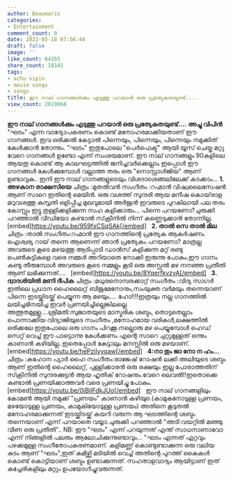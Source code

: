 ```yaml
---
author: Beaumaris
categories:
- Entertainment
comment_count: 0
date: 2022-05-18 07:56:44
draft: false
image: ''
like_count: 64265
share_count: 18141
tags:
- achu vipin
- movie songs
- songs
title: ഈ നാല് ഗാനങ്ങൾക്കും എടുത്തു പറയാൻ ഒരു പ്രത്യേകതയുണ്ട്....
view_count: 2019068
---
```


**ഈ നാല് ഗാനങ്ങൾക്കും എടുത്തു പറയാൻ ഒരു പ്രത്യേകതയുണ്ട്....** **അച്ചു വിപിൻ** "ഘടം" എന്ന വാദ്യോപകരണം കൊണ്ട് മനോഹരമാക്കിയതാണ് ഈ ഗാനങ്ങൾ. ഇവ ഒരിക്കൽ കേട്ടാൽ പിന്നെയും, പിന്നെയും, പിന്നെയും നമുക്കിത് കേൾക്കാൻ തോന്നും. "ഘടം" ഇതുപോലെ "പെർഫെക്ട്" ആയി യൂസ് ചെയ്ത മറ്റു വേറെ ഗാനങ്ങൾ ഉണ്ടോ എന്ന് സംശയമാണ്. ഈ നാല് ഗാനങ്ങളും 90കളിലെ ആയതു കൊണ്ട് ആ കാലഘട്ടത്തിൽ ജനിച്ചവർക്കെല്ലാം ഇപ്പൊൾ ഈ ഗാനങ്ങൾ കേൾക്കുമ്പോൾ വല്ലാത്ത തരം ഒരു "നൊസ്റ്റാൾജിയ" ആണ് ഉണ്ടാവുക.. ഇനി ഈ നാല് ഗാനങ്ങളുടെയും വിശദാoശങ്ങലിലേക്ക് കടക്കാം... **1\. അഴകാന രാക്ഷസിയെ** ചിത്രം :മുതൽവൻ സംഗീതം :റഹ്മാൻ വിഷ്വലൈസേഷൻ ആണ് സാറെ ഇതിന്റെ മെയിൻ. ഒരു വശത്ത് സുന്ദരി ആയ മനീഷ കൊയ്‌രാള മറുവശത്തു കുസൃതി ഒളിപ്പിച്ച മുഖവുമായി അർജുൻ ഇവരുടെ പുറകിലായി പല തരം കോസ്റ്റും ഇട്ടു തുള്ളിക്കളിക്കുന്ന സഹ കളിക്കാരും... പിന്നെ പറയണോ?ചുരുക്കി പറഞ്ഞാൽ വീഡിയോ കണ്ടാൽ സ്‌ക്രീനിൽ നിന്ന് കണ്ണെടുക്കാൻ തോന്നില്ല. &nbsp; [embed]https://youtu.be/959fxCSqSAk[/embed] &nbsp; **2\. താൽ സെ താൽ മില** ചിത്രം :താൽ സംഗീതം:റഹ്മാൻ ഈ ഗാനത്തിന്റെ പ്രത്യേക ആകർഷണം ഐശ്വര്യ റായ് തന്നെ ആണെന്ന് ഞാൻ പ്രത്യേകം പറയണോ? മാത്രല്ല അവരുടെ കൂടെ മഴയത്തു ആടിപ്പാടി ഡാൻസ് കളിക്കുന്ന മറ്റ് രണ്ടു പെൺകുട്ടികളെ വരെ നമ്മൾ അറിയാതെ നോക്കി ഇരുന്നു പോകും.ഈ ഗാനം കണ്ടു തീരുമ്പോൾ അവരുടെ കൂടെ നമ്മളും കൂടി ഒരു അസ്സൽ മഴ നനഞ്ഞ പ്രതീതി ആണ് ലഭിക്കുന്നത്.... &nbsp; [embed]https://youtu.be/8YqerfkvzyA[/embed] &nbsp; **3\. ദ്വാദശിയിൽ മണി ദീപിക** ചിത്രം :മധുരനൊമ്പരക്കാറ്റ് സംഗീതം :വിദ്യ സാഗർ ഇതിലെ പ്രധാന ഹൈലൈറ്റ് ബിജുമേനോനും,സംയുക്ത വർമയും തന്നെയാണ് പിന്നെ ഇടയ്ക്കിടയ്ക്ക് പെയ്യുന്ന ആ മഴയും.... ഹോ!!!!ഇത്രയും നല്ല ഗാനത്തിൽ ലയിച്ചഭിനയിച്ച ഇവർ പ്രണയിച്ചില്ലെങ്കിലല്ലെ അത്ഭുതമുള്ളൂ....ശ്രീമതി:സുജാതയുടെ മാസ്മരിക ശബ്ദം, തൊട്ടതെല്ലാം പൊന്നാക്കിയ വിദ്യാജിയുടെ സംഗീതം ,മനോഹമായ വരികൾ,ലക്ഷത്തിൽ ഒരിക്കലേ ഇതുപോലെ ഒരു ഗാനം പിറക്കൂ.നല്ലൊരു മഴ പെയ്യുമ്പോൾ ഹെഡ് സെറ്റ് വെച്ച് ഈ പാട്ടൊന്നു കേൾക്കണം എന്റെ സാറെ ചുറ്റുമുള്ളത് ഒന്നും കാണാൻ കഴിയില്ല..ഇതെപ്പോൾ കേട്ടാലും മനസ്സിൽ ഒരു മഴയാണ്. &nbsp; [embed]https://youtu.be/hePzilvyqaw[/embed] &nbsp; **4:നാ തും ജാ നോ ന ഹം...** ചിത്രം :കഹോന പ്യാർ ഹൈ സംഗീതം:രാജേഷ് റോഷൻ ലക്കി അലിയുടെ ശബ്ദം ആണ് ഇതിന്റെ ഹൈലൈറ്റ്, പുള്ളിക്കാരൻ ഒരു രക്ഷയും ഇല്ല പോരാത്തതിന് സ്‌ക്രീനിൽ സുന്ദരക്കുട്ടൻ ആയ ഹൃതിക് റോഷനും.വേറെ ലെവൽ!!ഇതൊക്കെ കണ്ടാൽ പ്രണയിക്കാത്തവർ വരെ പ്രണയിച്ചു പോകും. &nbsp; [embed]https://youtu.be/0iBiIFdkJUo[/embed] &nbsp; ഈ നാല് ഗാനങ്ങളിലും കോമൺ ആയി നമുക്ക് "പ്രണയം" കാണാൻ കഴിയുo.(കാമുകനോടുള്ള പ്രണയം, മഴയോടുള്ള പ്രണയം, കാമുകിയോടുള്ള പ്രണയം) അതിനെ കൂടുതൽ മനോഹരമാക്കുന്നത് ഇടയ്ക്കിടയ്ക്ക് കയറി വരുന്ന ആ ഘടത്തിന്റെ ശബ്ദം തന്നെയാണ് എന്ന് പറയാതെ വയ്യാ.ചുരുക്കി പറഞ്ഞാൽ "അടി വയറ്റിൽ മഞ്ഞു വീണ ഒരു പ്രതീതി".. NB: ഈ "ഘടം" എന്ന് പറയുന്നത് എന്ത് സാധനാണാവോ എന്ന് നിങ്ങളിൽ പലരും ആലോചിക്കുന്നുണ്ടാവും... "ഘടം എന്നത് ഏറ്റവും പഴക്കമുള്ള സംഗീതോപകരണമാണ്. കളിമണ്ണ് കൊണ്ടുണ്ടാക്കുന്ന ഒരു വലിയ ‌കുടം ആണ് "ഘടം",ഇത് കമിഴ്ത്തി മടിയിൽ വെച്ച് അതിന്റെ പുറത്ത് കൈകൾ കൊണ്ട് കൊട്ടിയാണ് ശബ്ദം ഉണ്ടാക്കുന്നത്. സഹതാളവാദ്യം ആയിട്ടാണ് ഇത് കച്ചേരികളിലും മറ്റും ഉപയോഗിച്ചുവരുന്നത്.